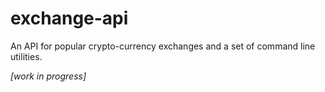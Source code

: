 # exchange-api
An API for popular crypto-currency exchanges and a set of command line utilities.

*[work in progress]*
